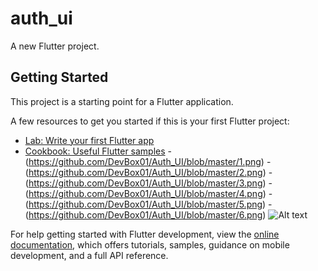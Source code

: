 # auth_ui

A new Flutter project.

## Getting Started

This project is a starting point for a Flutter application.

A few resources to get you started if this is your first Flutter project:

- [Lab: Write your first Flutter app](https://docs.flutter.dev/get-started/codelab)
- [Cookbook: Useful Flutter samples](https://docs.flutter.dev/cookbook)
-(https://github.com/DevBox01/Auth_UI/blob/master/1.png)
-(https://github.com/DevBox01/Auth_UI/blob/master/2.png)
-(https://github.com/DevBox01/Auth_UI/blob/master/3.png)
-(https://github.com/DevBox01/Auth_UI/blob/master/4.png)
-(https://github.com/DevBox01/Auth_UI/blob/master/5.png)
-(https://github.com/DevBox01/Auth_UI/blob/master/6.png)
![Alt text]([http://full/path/to/img.jpg](https://github.com/DevBox01/Auth_UI/blob/master/6.png) "Optional title")


For help getting started with Flutter development, view the
[online documentation](https://docs.flutter.dev/), which offers tutorials,
samples, guidance on mobile development, and a full API reference.

